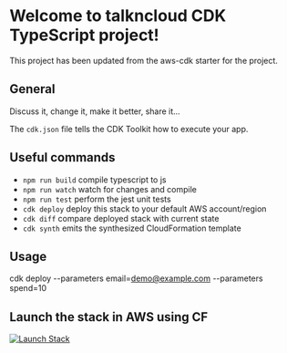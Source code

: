 # Welcome to talkncloud CDK TypeScript project!

This project has been updated from the aws-cdk starter for the project.

## General
Discuss it, change it, make it better, share it...

The `cdk.json` file tells the CDK Toolkit how to execute your app.

## Useful commands

 * `npm run build`   compile typescript to js
 * `npm run watch`   watch for changes and compile
 * `npm run test`    perform the jest unit tests
 * `cdk deploy`      deploy this stack to your default AWS account/region
 * `cdk diff`        compare deployed stack with current state
 * `cdk synth`       emits the synthesized CloudFormation template

 ## Usage
 cdk deploy --parameters email=demo@example.com --parameters spend=10

 ## Launch the stack in AWS using CF
 [![Launch Stack](https://cdn.rawgit.com/buildkite/cloudformation-launch-stack-button-svg/master/launch-stack.svg)](https://console.aws.amazon.com/cloudformation/home?#/stacks/new?stackName=MyBudgetAlarm&templateURL=https://talkncloud-stax.s3-ap-southeast-2.amazonaws.com/EssentialBillingStack.template.json)
